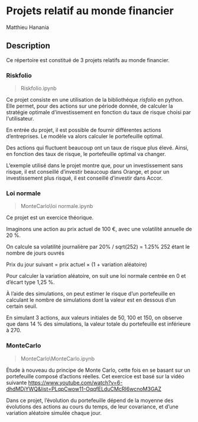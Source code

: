 # Projets relatif au monde financier

Matthieu Hanania

## Description

Ce répertoire est constitué de 3 projets relatifs au monde financier.

### Riskfolio
> Riskfolio.ipynb

Ce projet consiste en une utilisation de la bibliothéque *risfolio* en python. Elle permet, pour des actions sur une période donnée, de calculer la stratégie optimale d'investissement en fonction du taux de risque choisi par l'utilisateur.

En entrée du projet, il est possible de fournir différentes actions d’entreprises. Le modèle va alors calculer le portefeuille optimal. 

Des actions qui fluctuent beaucoup ont un taux de risque plus élevé. Ainsi, en fonction des taux de risque, le portefeuille optimal va changer.

L’exemple utilisé dans le projet montre que, pour un investissement sans risque, il est conseillé d’investir beaucoup dans Orange, et pour un investissement plus risqué, il est conseillé d’investir dans Accor.


### Loi normale

> MonteCarlo\loi normale.ipynb  

 Ce projet est un exercice théorique.

Imaginons une action au prix actuel de 100 €, avec une volatilité annuelle de 20 %.   

On calcule sa volatilité journalière par 20% / sqrt(252) = 1.25%
252 étant le nombre de jours ouvrés

Prix du jour suivant = prix actuel × (1 + variation aléatoire)

Pour calculer la variation aléatoire, on suit une loi normale centrée en 0 et d’écart type 1,25 %.

À l’aide des simulations, on peut estimer le risque d’un portefeuille en calculant le nombre de simulations dont la valeur est en dessous d’un certain seuil.

En simulant 3 actions, aux valeurs initiales de 50, 100 et 150, on observe que dans 14 % des simulations, la valeur totale du portefeuille est inférieure à 270.

### MonteCarlo

> MonteCarlo\MonteCarlo.ipynb

Étude à nouveau du principe de Monte Carlo, cette fois en se basant sur un portefeuille composé d’actions réelles.
Cet exercice est basé sur la vidéo suivante https://www.youtube.com/watch?v=6-dhdMDiYWQ&list=PLqpCwow11-OqqfELduCMcRI6wcnoM3GAZ

Dans ce projet, l’évolution du portefeuille dépend de la moyenne des évolutions des actions au cours du temps, de leur covariance, et d’une variation aléatoire simulée chaque jour.
